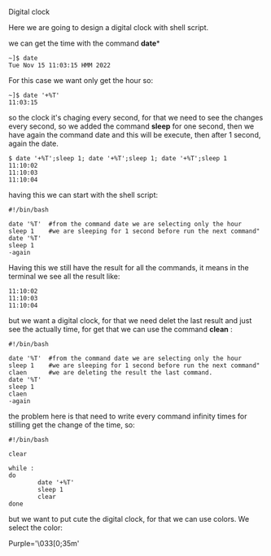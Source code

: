 
Digital clock 


Here we are going to design a digital clock with shell script.


we can get the time with the command **date***
```
~]$ date
Tue Nov 15 11:03:15 HMM 2022
```
For this case we want only get the hour so:

```
~]$ date '+%T'
11:03:15 
```
so the clock it's chaging every second, for that we need to see the changes every second, so we added 
the command **sleep** for one second, then we have again the command date and this will be execute, then 
after 1 second, again the date. 

```
$ date '+%T';sleep 1; date '+%T';sleep 1; date '+%T';sleep 1
11:10:02
11:10:03
11:10:04
```
having this we can start with the shell script:


```
#!/bin/bash 
 
date '%T'  #from the command date we are selecting only the hour
sleep 1    #we are sleeping for 1 second before run the next command" 
date '%T'
sleep 1
-again 
````
Having this we still have the result for all the commands, it means in the terminal 
we see all the result like: 
```
11:10:02
11:10:03
11:10:04
```
but we want a digital clock, for that we need delet the last result and just see
the actually time, for get that we can use the command **clean** :

```
#!/bin/bash 
 
date '%T'  #from the command date we are selecting only the hour
sleep 1    #we are sleeping for 1 second before run the next command" 
claen      #we are deleting the result the last command. 
date '%T'
sleep 1
claen
-again 
```

the problem here is that need to write every command infinity times for stilling get 
the change of the time, so: 

```
#!/bin/bash

clear

while :
do
        date '+%T'
        sleep 1
        clear
done
```
but we want to put cute the digital clock, for that we can use colors. We select the color:

Purple='\033[0;35m'
